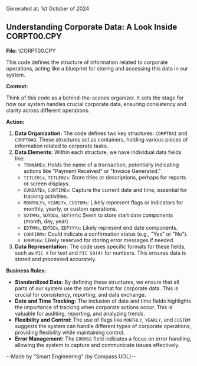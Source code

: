 Generated at: 1st October of 2024

##  Understanding Corporate Data: A Look Inside CORPT00.CPY

**File:**  \CORPT00.CPY

This code defines the structure of information related to corporate operations, acting like a blueprint for storing and accessing this data in our system.

**Context:**

Think of this code as a behind-the-scenes organizer. It sets the stage for how our system handles crucial corporate data, ensuring consistency and clarity across different operations.

**Action:**

1. **Data Organization:** The code defines two key structures: `CORPT0AI` and `CORPT0AO`. These structures act as containers, holding various pieces of information related to corporate tasks.
2. **Data Elements:** Within each structure, we have individual data fields like:
   * `TRNNAMEx`: Holds the name of a transaction, potentially indicating actions like "Payment Received" or "Invoice Generated."
   * `TITLE01x`, `TITLE02x`: Store titles or descriptions, perhaps for reports or screen displays.
   * `CURDATEx`, `CURTIMEx`: Capture the current date and time, essential for tracking activities.
   * `MONTHLYx`, `YEARLYx`, `CUSTOMx`:  Likely represent flags or indicators for monthly, yearly, or custom operations.
   * `SDTMMx`, `SDTDDx`, `SDTYYYx`:  Seem to store start date components (month, day, year).
   * `EDTMMx`, `EDTDDx`, `EDTYYYx`: Likely represent end date components.
   * `CONFIRMx`:  Could indicate a confirmation status (e.g., "Yes" or "No").
   * `ERRMSGx`:  Likely reserved for storing error messages if needed.
3. **Data Representation:** The code uses specific formats for these fields, such as `PIC X` for text and `PIC S9(4)` for numbers. This ensures data is stored and processed accurately. 

**Business Rules:**

* **Standardized Data:**  By defining these structures, we ensure that all parts of our system use the same format for corporate data. This is crucial for consistency, reporting, and data exchange.
* **Date and Time Tracking:** The inclusion of date and time fields highlights the importance of tracking when corporate actions occur. This is valuable for auditing, reporting, and analyzing trends.
* **Flexibility and Control:** The use of flags like `MONTHLY`, `YEARLY`, and `CUSTOM` suggests the system can handle different types of corporate operations, providing flexibility while maintaining control. 
* **Error Management:**  The `ERRMSG` field indicates a focus on error handling, allowing the system to capture and communicate issues effectively.

--Made by "Smart Engineering" (by Compass.UOL)--